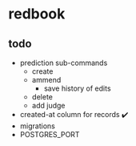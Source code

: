 # redbook

## todo
- prediction sub-commands
  - create
  - ammend
    - save history of edits
  - delete
  - add judge
- created-at column for records :heavy_check_mark:
- migrations
- POSTGRES_PORT
